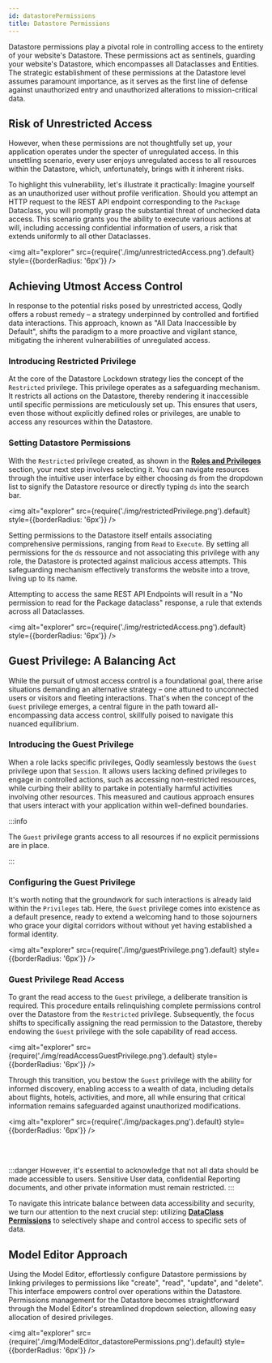 ```yaml
---
id: datastorePermissions
title: Datastore Permissions
---
```



Datastore permissions play a pivotal role in controlling access to the entirety of your website's Datastore. These permissions act as sentinels, guarding your website's Datastore, which encompasses all Dataclasses and Entities. The strategic establishment of these permissions at the Datastore level assumes paramount importance, as it serves as the first line of defense against unauthorized entry and unauthorized alterations to mission-critical data. 


## Risk of Unrestricted Access

However, when these permissions are not thoughtfully set up, your application operates under the specter of unregulated access. In this unsettling scenario, every user enjoys unregulated access to all resources within the Datastore, which, unfortunately, brings with it inherent risks. 

To highlight this vulnerability, let's illustrate it practically: Imagine yourself as an unauthorized user without profile verification. Should you attempt an HTTP request to the REST API endpoint corresponding to the `Package` Dataclass, you will promptly grasp the substantial threat of unchecked data access. This scenario grants you the ability to execute various actions at will, including accessing confidential information of users, a risk that extends uniformly to all other Dataclasses.

<img alt="explorer" src={require('./img/unrestrictedAccess.png').default} style={{borderRadius: '6px'}} />


## Achieving Utmost Access Control

In response to the potential risks posed by unrestricted access, Qodly offers a robust remedy – a strategy underpinned by controlled and fortified data interactions. This approach, known as "All Data Inaccessible by Default", shifts the paradigm to a more proactive and vigilant stance, mitigating the inherent vulnerabilities of unregulated access.

### Introducing Restricted Privilege  

At the core of the Datastore Lockdown strategy lies the concept of the `Restricted` privilege. This privilege operates as a safeguarding mechanism. It restricts all actions on the Datastore, thereby rendering it inaccessible until specific permissions are meticulously set up. This ensures that users, even those without explicitly defined roles or privileges, are unable to access any resources within the Datastore.

### Setting Datastore Permissions  

With the `Restricted` privilege created, as shown in the [**Roles and Privileges**](../roles/rolesPrivilegesOverview.md) section, your next step involves selecting it. You can navigate resources through the intuitive user interface by either choosing `ds` from the dropdown list to signify the Datastore resource or directly typing `ds` into the search bar.

<img alt="explorer" src={require('./img/restrictedPrivilege.png').default} style={{borderRadius: '6px'}} />

Setting permissions to the Datastore itself entails associating comprehensive permissions, ranging from `Read` to `Execute`. By setting all permissions for the `ds` ressource and not associating this privilege with any role, the Datastore is protected against malicious access attempts. This safeguarding mechanism effectively transforms the website into a trove, living up to its name. 

Attempting to access the same REST API Endpoints will result in a "No permission to read for the Package dataclass" response, a rule that extends across all Dataclasses.

<img alt="explorer" src={require('./img/restrictedAccess.png').default} style={{borderRadius: '6px'}} />




## Guest Privilege: A Balancing Act

While the pursuit of utmost access control is a foundational goal, there arise situations demanding an alternative strategy – one attuned to unconnected users or visitors and fleeting interactions. That's when the concept of the `Guest` privilege emerges, a central figure in the path toward all-encompassing data access control, skillfully poised to navigate this nuanced equilibrium.

### Introducing the Guest Privilege  

When a role lacks specific privileges, Qodly seamlessly bestows the `Guest` privilege upon that `Session`. It allows users lacking defined privileges to engage in controlled actions, such as accessing non-restricted resources, while curbing their ability to partake in potentially harmful activities involving other resources. This measured and cautious approach ensures that users interact with your application within well-defined boundaries.

:::info

The `Guest` privilege grants access to all resources if no explicit permissions are in place.

:::

### Configuring the Guest Privilege  

It's worth noting that the groundwork for such interactions is already laid within the `Privileges` tab. Here, the `Guest` privilege comes into existence as a default presence, ready to extend a welcoming hand to those sojourners who grace your digital corridors without without yet having established a formal identity.

<img alt="explorer" src={require('./img/guestPrivilege.png').default} style={{borderRadius: '6px'}} />

### Guest Privilege Read Access  

To grant the read access to the `Guest` privilege, a deliberate transition is required. This procedure entails relinquishing complete permissions control over the Datastore from the `Restricted` privilege. Subsequently, the focus shifts to specifically assigning the read permission to the Datastore, thereby endowing the `Guest` privilege with the sole capability of read access.

<img alt="explorer" src={require('./img/readAccessGuestPrivilege.png').default} style={{borderRadius: '6px'}} />

Through this transition, you bestow the `Guest` privilege with the ability for informed discovery, enabling access to a wealth of data, including details about flights, hotels, activities, and more, all while ensuring that critical information remains safeguarded against unauthorized modifications. 

<img alt="explorer" src={require('./img/packages.png').default} style={{borderRadius: '6px'}} />


<br/><br/>

:::danger 
However, it's essential to acknowledge that not all data should be made accessible to users. Sensitive User data, confidential Reporting documents, and other private information must remain restricted.
:::

To navigate this intricate balance between data accessibility and security, we turn our attention to the next crucial step: utilizing [**DataClass Permissions**](../roles/dataClassPermissions.md) to selectively shape and control access to specific sets of data.



## Model Editor Approach

Using the Model Editor, effortlessly configure Datastore permissions by linking privileges to permissions like "create", "read", "update", and "delete". This interface empowers control over operations within the Datastore. Permissions management for the Datastore becomes straightforward through the Model Editor's streamlined dropdown selection, allowing easy allocation of desired privileges.

<img alt="explorer" src={require('./img/ModelEditor_datastorePermissions.png').default} style={{borderRadius: '6px'}} />
